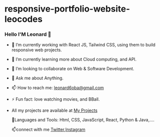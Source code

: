 # responsive-portfolio-website-leocodes


### Hello I'M Leonard 👋

- 🔭 I’m currently working with React JS, Tailwind CSS, using them to build responsive web projects.
- 🌱 I’m currently learning more about Cloud computing, and API.
- 👯 I’m looking to collaborate on Web & Software Development.
- 💬 Ask me about Anything.
- 📫 How to reach me: leonard6oba@gmail.com
- ⚡ Fun fact: love watching movies, and BBall.
- All my projects are available at [My Projects](https://chibuezecodes.netlify.app/)

  🚀Languages and Tools:
   Html, CSS, JavaScript, React, Python & Java,....

  📫connect with me 
  [Twitter](https://twitter.com/leo_codes0),[Instagram](https://www.instagram.com/leo__codes/)
